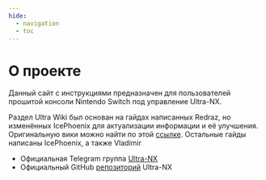 ```yaml
---
hide:
  - navigation
  - toc
---
```

# О проекте

Данный сайт с инструкциями предназначен для пользователей прошитой консоли Nintendo Switch под управление Ultra-NX.

Раздел Ultra Wiki был основан на гайдах написанных Redraz, но изменённых IcePhoenix для актуализации информации и её улучшения. Оригинальную вики можно найти по этой [ссылке](https://github.com/Ultra-NX/UltraNX/wiki). Остальные гайды написаны IcePhoenix, а также Vladimir

- Официальная Telegram группа [Ultra-NX](https://t.me/UltraNX)
- Официальный GitHub [репозиторий](https://github.com/Ultra-NX/UltraNX) Ultra-NX